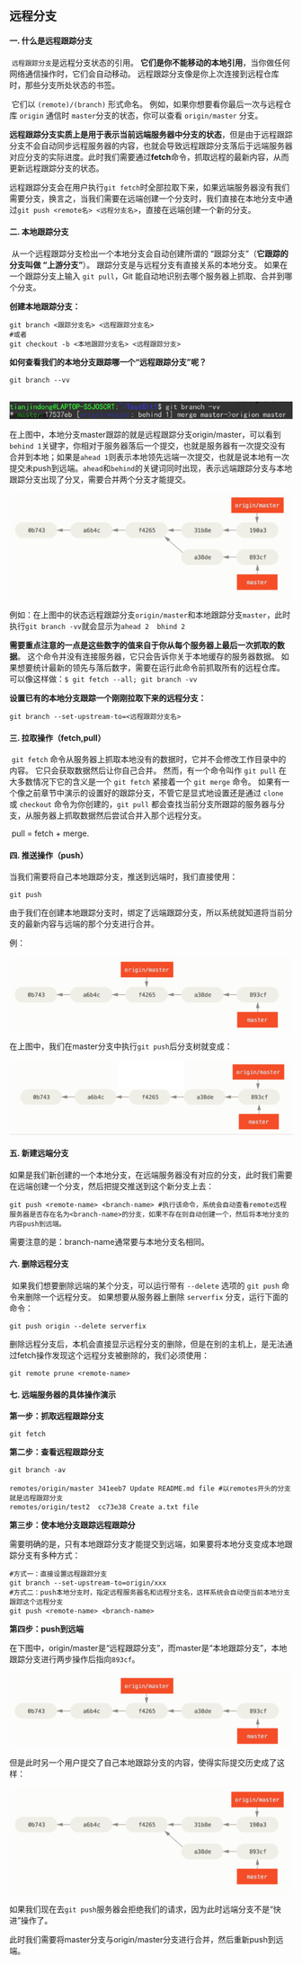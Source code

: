 ## 远程分支

#### 一. 什么是远程跟踪分支

​	`远程跟踪分支`是远程分支状态的引用。 **它们是你不能移动的本地引用**，当你做任何网络通信操作时，它们会自动移动。 远程跟踪分支像是你上次连接到远程仓库时，那些分支所处状态的书签。

​	它们以 `(remote)/(branch)` 形式命名。 例如，如果你想要看你最后一次与远程仓库 `origin` 通信时 `master`分支的状态，你可以查看 `origin/master` 分支。

​	**远程跟踪分支实质上是用于表示当前远端服务器中分支的状态**，但是由于远程跟踪分支不会自动同步远程服务器的内容，也就会导致远程跟踪分支落后于远端服务器对应分支的实际进度。此时我们需要通过**fetch**命令，抓取远程的最新内容，从而更新远程跟踪分支的状态。

​	远程跟踪分支会在用户执行`git fetch`时全部拉取下来，如果远端服务器没有我们需要分支，换言之，当我们需要在远端创建一个分支时，我们直接在本地分支中通过`git push <remote名> <远程分支名>`，直接在远端创建一个新的分支。

#### 二. 本地跟踪分支

​	从一个远程跟踪分支检出一个本地分支会自动创建所谓的 “跟踪分支”（**它跟踪的分支叫做 “上游分支”**）。 跟踪分支是与远程分支有直接关系的本地分支。 如果在一个跟踪分支上输入 `git pull`，Git 能自动地识别去哪个服务器上抓取、合并到哪个分支。

**创建本地跟踪分支：**

```shell
git branch <跟踪分支名> <远程跟踪分支名>
#或者
git checkout -b <本地跟踪分支名> <远程跟踪分支>
```

**如何查看我们的本地分支跟踪哪一个“远程跟踪分支”呢？**

```shell
git branch --vv
```

​	![](../images/46.png)

​	在上图中，本地分支master跟踪的就是远程跟踪分支origin/master，可以看到`behind 1`关键字，你相对于服务器落后一个提交，也就是服务器有一次提交没有合并到本地；如果是`ahead 1`则表示本地领先远端一次提交，也就是说本地有一次提交未push到远端。`ahead`和`behind`的关键词同时出现，表示远端跟踪分支与本地跟踪分支出现了分叉，需要合并两个分支才能提交。

![](../images/45.png)

​	例如：在上图中的状态远程跟踪分支`origin/master`和本地跟踪分支`master`，此时执行`git branch -vv`就会显示为`ahead 2  bhind 2`

​	**需要重点注意的一点是这些数字的值来自于你从每个服务器上最后一次抓取的数据**。 这个命令并没有连接服务器，它只会告诉你关于本地缓存的服务器数据。 如果想要统计最新的领先与落后数字，需要在运行此命令前抓取所有的远程仓库。 可以像这样做：`$ git fetch --all; git branch -vv`



**设置已有的本地分支跟踪一个刚刚拉取下来的远程分支：**

```shell
git branch --set-upstream-to=<远程跟踪分支名>
```



#### 三. 拉取操作（fetch,pull）

​	 `git fetch` 命令从服务器上抓取本地没有的数据时，它并不会修改工作目录中的内容。 它只会获取数据然后让你自己合并。 然而，有一个命令叫作 `git pull` 在大多数情况下它的含义是一个 `git fetch` 紧接着一个 `git merge` 命令。 如果有一个像之前章节中演示的设置好的跟踪分支，不管它是显式地设置还是通过 `clone` 或 `checkout` 命令为你创建的，`git pull` 都会查找当前分支所跟踪的服务器与分支，从服务器上抓取数据然后尝试合并入那个远程分支。

​	pull = fetch + merge.



#### 四. 推送操作（push）

当我们需要将自己本地跟踪分支，推送到远端时，我们直接使用：

```shell
git push
```

由于我们在创建本地跟踪分支时，绑定了远端跟踪分支，所以系统就知道将当前分支的最新内容与远端的那个分支进行合并。

例：

![](../images/44.png)

在上图中，我们在master分支中执行`git push`后分支树就变成：

![](../images/47.png)



#### 五. 新建远端分支

如果是我们新创建的一个本地分支，在远端服务器没有对应的分支，此时我们需要在远端创建一个分支，然后把提交推送到这个新分支上去：

```shell
git push <remote-name> <branch-name> #执行该命令，系统会自动查看remote远程服务器是否存在名为<branch-name>的分支，如果不存在则自动创建一个，然后将本地分支的内容push到远端。
```

需要注意的是：branch-name通常要与本地分支名相同。



#### 六. 删除远程分支

​	如果我们想要删除远端的某个分支，可以运行带有 `--delete` 选项的 `git push` 命令来删除一个远程分支。 如果想要从服务器上删除 `serverfix` 分支，运行下面的命令：

```shell
git push origin --delete serverfix
```

删除远程分支后，本机会直接显示远程分支的删除，但是在别的主机上，是无法通过fetch操作发现这个远程分支被删除的，我们必须使用：

```shell
git remote prune <remote-name>
```



#### 七. 远端服务器的具体操作演示

**第一步：抓取远程跟踪分支**

```shell
git fetch 
```

**第二步：查看远程跟踪分支**

```shell
git branch -av

remotes/origin/master 341eeb7 Update README.md file #以remotes开头的分支就是远程跟踪分支
remotes/origin/test2  cc73e38 Create a.txt file
```



**第三步：使本地分支跟踪远程跟踪分**

​	需要明确的是，只有本地跟踪分支才能提交到远端，如果要将本地分支变成本地跟踪分支有多种方式：

```shell
#方式一：直接设置远程跟踪分支
git branch --set-upstream-to=origin/xxx
#方式二：push本地分支时，指定远程服务器名和远程分支名，这样系统会自动使当前本地分支跟踪这个远程分支
git push <remote-name> <branch-name>
```

**第四步：push到远端**

在下图中，origin/master是“远程跟踪分支”，而master是“本地跟踪分支”，本地跟踪分支进行两步操作后指向`893cf`。

![](../images/44.png)

但是此时另一个用户提交了自己本地跟踪分支的内容，使得实际提交历史成了这样：

![](../images/45.png)

如果我们现在去`git push`服务器会拒绝我们的请求，因为此时远端分支不是“快进”操作了。

此时我们需要将master分支与origin/master分支进行合并，然后重新push到远端。